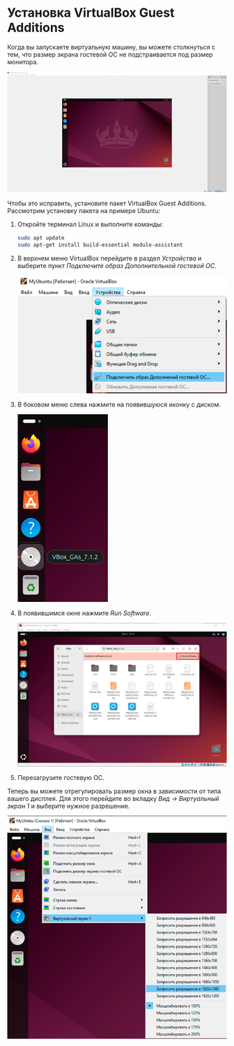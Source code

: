 # Установка VirtualBox Guest Additions

Когда вы запускаете виртуальную машину, вы можете столкнуться с тем, что размер экрана гостевой ОС не подстраивается под размер монитора.

![](./images/24.png "Рис.1 Как выглядит гоствеая ОС при разрешении дисплея 2560x1440")

Чтобы это исправить, установите пакет VirtualBox Guest Additions. Рассмотрим установку пакета на примере Ubuntu:

1. Откройте терминал Linux и выполните команды:

   ```bash
   sudo apt update
   sudo apt-get install build-essential module-assistant
   ```

1. В верхнем меню VirtualBox перейдите в раздел *Устройства* и выберите пункт *Подключите образ Дополнительной гостевой ОС*.

   ![](./images/25.png "Рис.2 Подключение образа Дополнительной гостевой ОС")

1. В боковом меню слева нажмите на появившуюся иконку с диском.

   ![](./images/26.png "Рис.3 Образ VirtualBox Guest Additions")

1. В появившимся окне нажмите *Run Software*.

   ![](./images/27.png "Рис.3 Состав образа VirtualBox Guest Additions")

1. Перезагрузите гостевую ОС.

Теперь вы можете отрегулировать размер окна в зависимости от типа вашего дисплея. Для этого перейдите во вкладку *Вид -> Виртуальный экран 1* и выберите нужное разрешение.

![](./images/28.png "Рис.4 Выбор доступных разрешений экрана")
